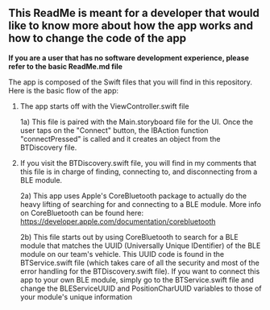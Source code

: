 ## This ReadMe is meant for a developer that would like to know more about how the app works and how to change the code of the app
**If you are a user that has no software development experience, please refer to the basic ReadMe.md file**

The app is composed of the Swift files that you will find in this repository. Here is the basic flow of the app:

1. The app starts off with the ViewController.swift file

      1a) This file is paired with the Main.storyboard file for the UI. Once the user taps on the "Connect" button, the IBAction function "connectPressed" is called and it creates an object from the BTDiscovery file.
2. If you visit the BTDiscovery.swift file, you will find in my comments that this file is in charge of finding, connecting to, and disconnecting from a BLE module.

      2a) This app uses Apple's CoreBluetooth package to actually do the heavy lifting of searching for and connecting to a BLE module. More info on CoreBluetooth can be found here: https://developer.apple.com/documentation/corebluetooth

      2b) This file starts out by using CoreBluetooth to search for a BLE module that matches the UUID (Universally Unique IDentifier) of the BLE module on our team's vehicle. This UUID code is found in the BTService.swift file (which takes care of all the security and most of the error handling for the BTDiscovery.swift file). If you want to connect this app to your own BLE module, simply go to the BTService.swift file and change the BLEServiceUUID and PositionCharUUID variables to those of your module's unique information
